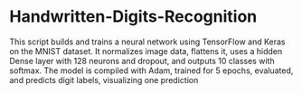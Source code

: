 # Handwritten-Digits-Recognition
 This script builds and trains a neural network using TensorFlow and Keras on the MNIST dataset. It normalizes image data, flattens it, uses a hidden Dense layer with 128 neurons and dropout, and outputs 10 classes with softmax. The model is compiled with Adam, trained for 5 epochs, evaluated, and predicts digit labels, visualizing one prediction
